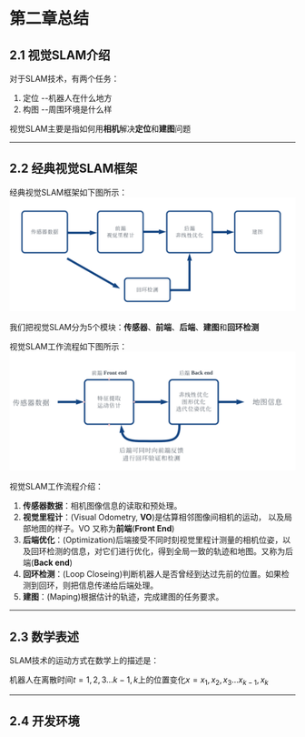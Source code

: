 第二章总结
====================================
## **2.1 视觉SLAM介绍**
对于SLAM技术，有两个任务：
1. 定位   --机器人在什么地方
2. 构图   --周围环境是什么样

视觉SLAM主要是指如何用**相机**解决**定位**和**建图**问题

-----------------------------------------------
## **2.2 经典视觉SLAM框架**
经典视觉SLAM框架如下图所示：
![视觉SLAM框架](https://github.com/xuyuxuan666/SLAM-Learning/blob/main/ch2/资料/图片/视觉SLAM框架.png "视觉SLAM框架" )

我们把视觉SLAM分为5个模块：**传感器**、**前端**、**后端**、**建图**和**回环检测**

视觉SLAM工作流程如下图所示：
![视觉SLAM工作流程](https://github.com/xuyuxuan666/SLAM-Learning/blob/main/ch2/资料/图片/视觉SLAM工作流程.png "视觉SLAM工作流程")

视觉SLAM工作流程介绍：
1. **传感器数据**：相机图像信息的读取和预处理。
2. **视觉里程计**：(Visual Odometry, **VO**)是估算相邻图像间相机的运动，
以及局部地图的样子。VO 又称为**前端**(**Front End**)
3. **后端优化**：(Optimization)后端接受不同时刻视觉里程计测量的相机位姿，以及回环检测的信息，对它们进行优化，得到全局一致的轨迹和地图。又称为后端(**Back end**)
4. **回环检测**：(Loop Closeing)判断机器人是否曾经到达过先前的位置。如果检测到回环，则把信息传递给后端处理。
5. **建图**：(Maping)根据估计的轨迹，完成建图的任务要求。

-----------------------------------------------
## **2.3 数学表述**
SLAM技术的运动方式在数学上的描述是：

机器人在离散时间$t=1,2,3...k-1,k$上的位置变化$x=x_1,x_2,x_3...x_{k-1},x_k$

-----------------------------------------------
## **2.4 开发环境**